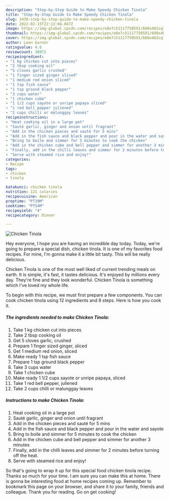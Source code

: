 ```yaml
---
description: "Step-by-Step Guide to Make Speedy Chicken Tinola"
title: "Step-by-Step Guide to Make Speedy Chicken Tinola"
slug: 3430-step-by-step-guide-to-make-speedy-chicken-tinola
date: 2022-02-15T22:13:04.047Z
image: https://img-global.cpcdn.com/recipes/e8e7c51117758591/680x482cq70/chicken-tinola-recipe-main-photo.jpg
thumbnail: https://img-global.cpcdn.com/recipes/e8e7c51117758591/680x482cq70/chicken-tinola-recipe-main-photo.jpg
cover: https://img-global.cpcdn.com/recipes/e8e7c51117758591/680x482cq70/chicken-tinola-recipe-main-photo.jpg
author: Leon Garner
ratingvalue: 4.6
reviewcount: 38972
recipeingredient:
- "1 kg chicken cut into pieces"
- "2 tbsp cooking oil"
- "5 cloves garlic crushed"
- "1 finger sized ginger sliced"
- "1 medium red onion sliced"
- "1 tsp fish sauce"
- "1 tsp ground black pepper"
- "3 cups water"
- "1 chicken cube"
- "1 1/2 cups sayote or unripe papaya sliced"
- "1 red bell pepper juliened"
- "2 cups chilli or malunggay leaves"
recipeinstructions:
- "Heat cooking oil in a large pot"
- "Sauté garlic, ginger and onion until fragrant"
- "Add in the chicken pieces and sauté for 5 mins"
- "Add in the fish sauce and black pepper and pour in the water and sayote"
- "Bring to boile and simmer for 5 minutes to cook the chicken"
- "Add in the chicken cube and bell pepper and simmer for another 3 minutes"
- "Finally, add in the chilli leaves and simmer for 2 minutes before turning off the heat."
- "Serve with steamed rice and enjoy!"
categories:
- Recipe
tags:
- chicken
- tinola

katakunci: chicken tinola 
nutrition: 121 calories
recipecuisine: American
preptime: "PT39M"
cooktime: "PT54M"
recipeyield: "4"
recipecategory: Dinner

---
```



![Chicken Tinola](https://img-global.cpcdn.com/recipes/e8e7c51117758591/680x482cq70/chicken-tinola-recipe-main-photo.jpg)

Hey everyone, I hope you are having an incredible day today. Today, we're going to prepare a special dish, chicken tinola. It is one of my favorites food recipes. For mine, I'm gonna make it a little bit tasty. This will be really delicious.



Chicken Tinola is one of the most well liked of current trending meals on earth. It is simple, it's fast, it tastes delicious. It's enjoyed by millions every day. They're fine and they look wonderful. Chicken Tinola is something which I've loved my whole life.


To begin with this recipe, we must first prepare a few components. You can cook chicken tinola using 12 ingredients and 8 steps. Here is how you cook it.

<!--inarticleads1-->

##### The ingredients needed to make Chicken Tinola:

1. Take 1 kg chicken cut into pieces
1. Take 2 tbsp cooking oil
1. Get 5 cloves garlic, crushed
1. Prepare 1 finger sized ginger, sliced
1. Get 1 medium red onion, sliced
1. Make ready 1 tsp fish sauce
1. Prepare 1 tsp ground black pepper
1. Take 3 cups water
1. Take 1 chicken cube
1. Make ready 1 1/2 cups sayote or unripe papaya, sliced
1. Take 1 red bell pepper, juliened
1. Take 2 cups chilli or malunggay leaves




<!--inarticleads2-->

##### Instructions to make Chicken Tinola:

1. Heat cooking oil in a large pot
1. Sauté garlic, ginger and onion until fragrant
1. Add in the chicken pieces and sauté for 5 mins
1. Add in the fish sauce and black pepper and pour in the water and sayote
1. Bring to boile and simmer for 5 minutes to cook the chicken
1. Add in the chicken cube and bell pepper and simmer for another 3 minutes
1. Finally, add in the chilli leaves and simmer for 2 minutes before turning off the heat.
1. Serve with steamed rice and enjoy!




So that's going to wrap it up for this special food chicken tinola recipe. Thanks so much for your time. I am sure you can make this at home. There is gonna be interesting food at home recipes coming up. Remember to bookmark this page on your browser, and share it to your family, friends and colleague. Thank you for reading. Go on get cooking!

